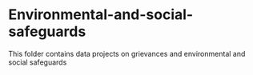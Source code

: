 # Environmental-and-social-safeguards
This folder contains data projects on grievances and environmental and social safeguards
